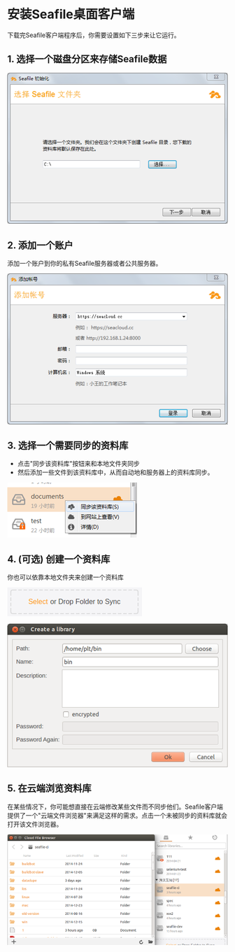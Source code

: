 # 安装Seafile桌面客户端

下载完Seafile客户端程序后，你需要设置如下三步来让它运行。

## 1. 选择一个磁盘分区来存储Seafile数据

![Selecting a folder to store Seafile data](seafile-init-choose-folder.png)

## 2. 添加一个账户

添加一个账户到你的私有Seafile服务器或者公共服务器。

![Add account](seafile-init-login.png)

## 3. 选择一个需要同步的资料库

* 点击"同步该资料库"按钮来和本地文件夹同步
* 然后添加一些文件到该资料库中，从而自动地和服务器上的资料库同步。

![Sync a library](seafile-sync-library.png)

## 4. (可选) 创建一个资料库

你也可以依靠本地文件夹来创建一个资料库

![create library](../../images/desktop/seafile-create-library.png)

![create library](../../images/desktop/seafile-create-library-02.png)

## 5. 在云端浏览资料库
在某些情况下，你可能想直接在云端修改某些文件而不同步他们。Seafile客户端提供了一个"云端文件浏览器"来满足这样的需求。点击一个未被同步的资料库就会打开该文件浏览器。

![Cloud file browser](seafile-unsynced-library.png)
